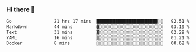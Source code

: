 ### Hi there 👋

<!--
**yeya24/yeya24** is a ✨ _special_ ✨ repository because its `README.md` (this file) appears on your GitHub profile.

Here are some ideas to get you started:

- 🔭 I’m currently working on ...
- 🌱 I’m currently learning ...
- 👯 I’m looking to collaborate on ...
- 🤔 I’m looking for help with ...
- 💬 Ask me about ...
- 📫 How to reach me: ...
- 😄 Pronouns: ...
- ⚡ Fun fact: ...
-->

<!--START_SECTION:waka-->

```txt
Go                21 hrs 17 mins  ███████████████████████░░   92.51 %
Markdown          44 mins         ▓░░░░░░░░░░░░░░░░░░░░░░░░   03.19 %
Text              31 mins         ▓░░░░░░░░░░░░░░░░░░░░░░░░   02.29 %
YAML              16 mins         ▒░░░░░░░░░░░░░░░░░░░░░░░░   01.21 %
Docker            8 mins          ░░░░░░░░░░░░░░░░░░░░░░░░░   00.62 %
```

<!--END_SECTION:waka-->
